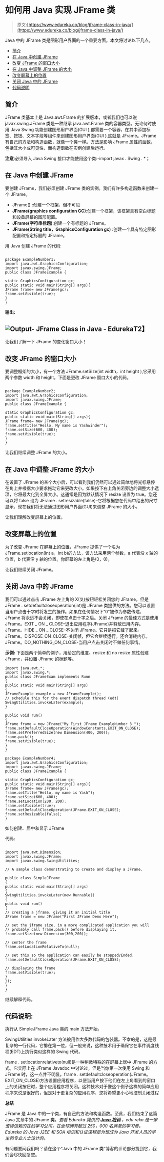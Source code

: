 # 如何用 Java 实现 JFrame 类

> 原文:[https://www.edureka.co/blog/jframe-class-in-java/](https://www.edureka.co/blog/jframe-class-in-java/)

Java 中的 JFrame 类是图形用户界面的一个重要方面。本文将讨论以下几点。

*   [简介](#intro)
*   [在 Java 中创建 JFrame](#CreatingAJFrame)
*   [改变 JFrame 的窗口大小](#ChangewindowsizeofaJFrame)
*   [在 Java 中调整 JFrame 的大小](#ResizingaJFrame)
*   [改变屏幕上的位置](#Changingpositiononthescreen)
*   [关闭 Java 中的 JFrame](#ClosingaJFrame)
*   [代码说明](#Explanationofthecode)

## **简介**

JFrame 类基本上是 Java.awt.Frame 的扩展版本，或者我们也可以说 javax.swing.JFrame 类是一种继承 java.awt.Frame 类的容器类型。无论何时使用 Java Swing 功能创建图形用户界面(GUI ),都需要一个容器，在其中添加标签、按钮、文本字段等组件来创建图形用户界面(GUI ),这就是 JFrame。JFrame 有自己的方法和构造函数，就像一个类一样。方法是影响 JFrame 属性的函数，包括其大小或可见性，而构造函数在实例创建后运行。

**注意**:必须导入 Java Swing 接口才能使用这个类:-import javax . Swing . *；

## **在 Java 中创建 JFrame**

要创建 JFrame，我们必须创建 JFrame 类的实例。我们有许多构造函数来创建一个 JFrame。

*   JFrame() :创建一个框架，但不可见
*   **JFrame(graphics configuration GC)**:创建一个框架，该框架具有空白标题和设备屏幕的图形配置。
*   **JFrame(字符串标题)**:创建一个有标题的 JFrame。
*   **JFrame(String title，GraphicsConfiguration gc)** :创建一个具有特定图形配置和指定标题的 JFrame。

用 Java 创建 JFrame 的代码:

```

package ExampleNumber1;
import java.awt.GraphicsConfiguration;
import javax.swing.JFrame;
public class JFrameExample {

static GraphicsConfiguration gc;
public static void main(String[] args){
JFrame frame= new JFrame(gc);
frame.setVisible(true);
}
}

```

**输出:**

## **![Output- JFrame Class in Java - Edureka](../Images/192966ac7e42c9338df4af7605d3bda7.png)T2】**

让我们了解一下 JFrame 的变化窗口大小！

## **改变 JFrame 的窗口大小**

要调整框架的大小，有一个方法 JFrame.setSize(int width，int height ),它采用两个参数 width 和 height。下面是更改 JFrame 窗口大小的代码。

```

package ExampleNumber2;
import java.awt.GraphicsConfiguration;
import javax.swing.JFrame;
public class JFrameExample {

static GraphicsConfiguration gc;
public static void main(String[] args){
JFrame frame= new JFrame(gc);
frame.setTitle("Hello, My name is Yashwinder");
frame.setSize(600, 400);
frame.setVisible(true);
}
}

```

让我们继续调整 JFrame 的大小。

## **在 Java 中调整 JFrame 的大小**

在设置了 JFrame 的某个大小后，可以看到我们仍然可以通过简单地将光标悬停在角上并根据大小要求拖动它来更改大小。如果按下右上角关闭旁边的调整大小选项，它将最大化到全屏大小。这通常是因为默认情况下 resize 设置为 true。您还可以将 false 设为 JFrame . setresizable(false)–它将根据您在代码中给出的尺寸显示，现在我们将无法通过图形用户界面(GUI)来调整 JFrame 的大小。

让我们理解改变屏幕上的位置。

## **改变屏幕上的位置**

为了改变 JFrame 在屏幕上的位置，JFrame 提供了一个名为 JFrame.setlocation(int a，int b)的方法，该方法采用两个参数，a 代表沿 x 轴的位置，b 代表沿 y 轴的位置。你屏幕的左上角是(0，0)。

让我们继续关闭 JFrame。

## **关闭 Java 中的 JFrame**

我们可以通过点击 JFrame 左上角的 X(叉)按钮轻松关闭您的 JFrame。但是 JFrame . setdefaultcloseoperation(int)是 JFrame 类提供的方法。您可以设置当用户点击十字时将发生的操作。如果在任何情况下“0”被作为参数传递，JFrame 将永远不会关闭，即使在点击十字之后。关闭 JFrame 的最佳方式是使用 JFrame。EXIT _ ON _ CLOSE–退出应用程序(JFrame)并释放已用内存。 JFrame。HIDE _ ON _ CLOSE–不关闭 JFrame。它只是把它藏了起来。 JFrame。DISPOSE_ON_CLOSE-关闭帧，但它会继续运行。还会消耗内存。 JFrame。DO_NOTHING_ON_CLOSE-当用户点击关闭时不做任何事情。

**示例:** 下面是两个简单的例子，用给定的维度、resize 和 no resize 属性创建 JFrame，并设置 JFrame 的标题等。

```
import java.awt.*;
import javax.swing.*;
public class JFrameExam implements Runn
{
public static void main(String[] args)
{
JFrameExample example = new JFrameExample();
// schedule this for the event dispatch thread (edt)
SwingUtilities.invokeLater(example);
}

public void run()
{
JFrame frame = new JFrame("My First JFrame ExampleNumber 3 ");
frame.setDefaultCloseOperation(WindowConstants.EXIT_ON_CLOSE);
frame.setPreferredSize(new Dimension(400, 200));
frame.pack();
frame.setVisible(true);
}
}

```

```
package ExampleNumber4;
import java.awt.GraphicsConfiguration;
import javax.swing.JFrame;
public class JFrameExample {

static GraphicsConfiguration gc;
public static void main(String[] args){
JFrame frame= new JFrame(gc);
frame.setTitle("Hello, my name is Yash");
frame.setSize(600, 400);
frame.setLocation(200, 200);
frame.setVisible(true);
frame.setDefaultCloseOperation(JFrame.EXIT_ON_CLOSE);
frame.setResizable(false);
}

```

如何创建、居中和显示 JFrame

代码:

```

import java.awt.Dimension;
import javax.swing.JFrame;
import javax.swing.SwingUtilities;

// A sample class demonstrating to create and display a JFrame.

public class SimpleJFrame
{
public static void main(String[] args)
{
SwingUtilities.invokeLater(new Runnable()
{
public void run()
{
// creating a jframe, giving it an initial title
JFrame frame = new JFrame("First JFrame Demo Here");

// set the jframe size. in a more complicated application you will
// probably call frame.pack() before displaying it.
frame.setSize(new Dimension(300,200));

// center the frame
frame.setLocationRelativeTo(null);

// set this so the application can easily be stopped/Ended.
frame.setDefaultCloseOperation(JFrame.EXIT_ON_CLOSE);

// displaying the frame
frame.setVisible(true);
}
});
}
}

```

继续解释代码。

## **代码说明:**

执行从 SimpleJFrame Java 类的 main 方法开始。

SwingUtilities invokeLater 方法被用作大多数代码的包装器。不幸的是，这是最复杂的一行代码，它排在第一位，但一般来说，这种技术用于确保它在事件调度线程(EDT)上执行类似这样的 Swing 代码。

frame . setlocationrelativeto(null)是一种稍微特殊的在屏幕上居中 JFrame 的方式。它实际上在 JFrame Javadoc 中讨论过，但是当你第一次使用 Swing 和 JFrame 时，这一点并不明显。frame . setdefaultcloseoperation(JFrame。EXIT_ON_CLOSE)方法设置应用程序，以便当用户按下他们在左上角看到的窗口上的关闭按钮时，整个应用程序将关闭。这种技术对于像这个例子这样的简单应用程序来说是很好的，但是对于更复杂的应用程序，您将希望更小心地控制关闭过程

**总结**

JFrame 是 Java 中的一个类，有自己的方法和构造函数。至此，我们结束了这篇 Java 文章中的 JFrame 类。*查看 Edureka 提供的  [**Java 培训**](https://www.edureka.co/java-j2ee-training-course)* *，edu reka 是一家值得信赖的在线学习公司，在全球拥有超过 250，000 名满意的学习者。Edureka 的 Java J2EE 和 SOA 培训和认证课程是为想成为 Java 开发人员的学生和专业人士设计的。*

有问题要问我们吗？请在这个“Java 中的 JFrame 类”博客的评论部分提到它，我们会尽快回复您。